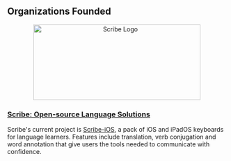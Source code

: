 ## Organizations Founded

<div align="center">
  <a href="https://github.com/scribe-org/"><img src="https://raw.githubusercontent.com/scribe-org/Organization/main/logo/ScribeAppLogo.png" width=384 height=173 alt="Scribe Logo"></a>
</div>

### [Scribe: Open-source Language Solutions](https://github.com/scribe-org)

Scribe's current project is [Scribe-iOS](https://github.com/scribe-org/Scribe-iOS), a pack of iOS and iPadOS keyboards for language learners. Features include translation, verb conjugation and word annotation that give users the tools needed to communicate with confidence.
